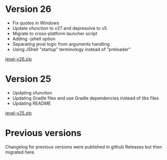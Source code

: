 # Version 26

- Fix quotes in Windows
- Update xfunction to v27 and depresolve to v5
- Migrate to cross-platform launcher script
- Adding -jshell option
- Separating jeval logic from arguments handling
- Using JShell "startup" terminology instead of "preloader"

[jeval-v26.zip](https://github.com/lambdaprime/jeval/raw/main/jeval/release/jeval-v26.zip)

# Version 25

- Updating xfunction
- Updating Gradle files and use Gradle dependencies instead of libs files
- Updating README

[jeval-v25.zip](https://github.com/lambdaprime/jeval/raw/main/jeval/release/jeval-v25.zip)

# Previous versions

Changelog for previous versions were published in github Releases but then migrated here.
